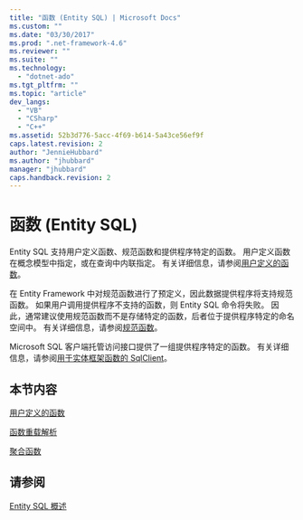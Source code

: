 ```yaml
---
title: "函数 (Entity SQL) | Microsoft Docs"
ms.custom: ""
ms.date: "03/30/2017"
ms.prod: ".net-framework-4.6"
ms.reviewer: ""
ms.suite: ""
ms.technology: 
  - "dotnet-ado"
ms.tgt_pltfrm: ""
ms.topic: "article"
dev_langs: 
  - "VB"
  - "CSharp"
  - "C++"
ms.assetid: 52b3d776-5acc-4f69-b614-5a43ce56ef9f
caps.latest.revision: 2
author: "JennieHubbard"
ms.author: "jhubbard"
manager: "jhubbard"
caps.handback.revision: 2
---
```

# 函数 (Entity SQL)
Entity SQL 支持用户定义函数、规范函数和提供程序特定的函数。  用户定义函数在概念模型中指定，或在查询中内联指定。  有关详细信息，请参阅[用户定义的函数](../../../../../../docs/framework/data/adonet/ef/language-reference/user-defined-functions-entity-sql.md)。  
  
 在 Entity Framework 中对规范函数进行了预定义，因此数据提供程序将支持规范函数。  如果用户调用提供程序不支持的函数，则 Entity SQL 命令将失败。  因此，通常建议使用规范函数而不是存储特定的函数，后者位于提供程序特定的命名空间中。  有关详细信息，请参阅[规范函数](../../../../../../docs/framework/data/adonet/ef/language-reference/canonical-functions.md)。  
  
 Microsoft SQL 客户端托管访问接口提供了一组提供程序特定的函数。  有关详细信息，请参阅[用于实体框架函数的 SqlClient](../../../../../../docs/framework/data/adonet/ef/sqlclient-for-ef-functions.md)。  
  
## 本节内容  
 [用户定义的函数](../../../../../../docs/framework/data/adonet/ef/language-reference/user-defined-functions-entity-sql.md)  
  
 [函数重载解析](../../../../../../docs/framework/data/adonet/ef/language-reference/function-overload-resolution-entity-sql.md)  
  
 [聚合函数](../../../../../../docs/framework/data/adonet/ef/aggregate-functions-sqlclient-for-entity-framework.md)  
  
## 请参阅  
 [Entity SQL 概述](../../../../../../docs/framework/data/adonet/ef/language-reference/entity-sql-overview.md)